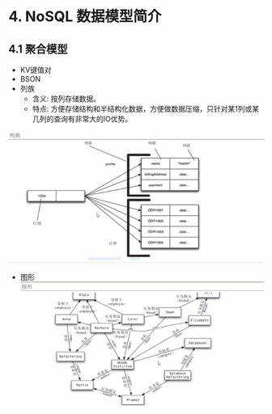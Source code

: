 # 4. NoSQL 数据模型简介

## 4.1 聚合模型
* KV键值对
* BSON
* 列族
    * 含义: 按列存储数据。
    * 特点: 方便存储结构和半结构化数据，方便做数据压缩，只针对某1列或某几列的查询有非常大的IO优势。
    
![](../assets/列族.png)

* 图形
![](../assets/图形.png)
